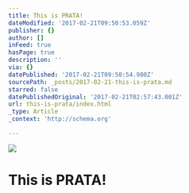 ```yaml
---
title: This is PRATA!
dateModified: '2017-02-21T09:50:53.059Z'
publisher: {}
author: []
inFeed: true
hasPage: true
description: ''
via: {}
datePublished: '2017-02-21T09:50:54.980Z'
sourcePath: _posts/2017-02-21-this-is-prata.md
starred: false
datePublishedOriginal: '2017-02-21T02:57:43.001Z'
url: this-is-prata/index.html
_type: Article
_context: 'http://schema.org'

---
```

![](https://the-grid-user-content.s3-us-west-2.amazonaws.com/b5c83948-3dc5-4d96-8a21-c61b45f6aa27.jpg)

# This is PRATA!
